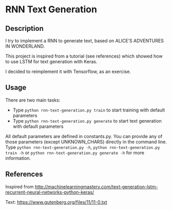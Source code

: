 # RNN Text Generation
## Description
I try to implement a RNN to generate text, based on ALICE’S ADVENTURES IN WONDERLAND.

This project is inspired from a tutorial (see references) which showed how to use LSTM for text generation with Keras.

I decided to reimplement it with Tensorflow, as an exercise.

## Usage
There are two main tasks:

* Type `python rnn-text-generation.py train` to start training with default parameters
* Type `python rnn-text-generation.py generate` to start text generation with default parameters

All default parameters are defined in constants.py. You can provide any of those parameters (except UNKNOWN_CHARS) directly in the command line. Type `python rnn-text-generation.py -h`, `python rnn-text-generation.py train -h` or `python rnn-text-generation.py generate -h` for more information.

## References
Inspired from http://machinelearningmastery.com/text-generation-lstm-recurrent-neural-networks-python-keras/

Text: https://www.gutenberg.org/files/11/11-0.txt